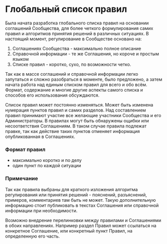 # Глобальный список правил

Была начата разработка глобального списка правил на основании соглашений Сообщества, для более четкого формулирования самих правил и алгоритмов принятия решений в различных ситуациях. В настоящий момент, регулирование в Сообществе основано на:

1. Соглашениях Сообщества - максимально полное описание 
2. Справочной информации - те же Соглашения, но короче и простым языком 
3. Списке правил - коротко, сухо, по возможности четко. 

Так как в массе соглашений и справочной информации легко запутаться и сложно разобраться в моменте, было предложено, а затем начата работа над единым списком правил для всего и обо всём. Формат, содержание и многие другие аспекты самого списка и способов его использования обсуждаются.

Список правил может постоянно изменяться. Может быть изменена нумерация пунктов правил и самих разделов. Над составлением правил принимают участие все желающие участники Сообщества и его Администраторы. В правилах могут быть обнаружены ощибки или несоответствия Соглашениям. В таком случае правила подлежат правке, так как действие таких пунктов отменяет информация опубликованная в Соглашениях.

### Формат правил
- максимально коротко и по делу
- один пункт по каждой ситуации

### Примечание
Так как правила выбраны для краткого изложения алгоритма регулирования или принятия решений - пояснений, разъяснений, примеров, комментариев там быть не может. Такую дополнительную информацию стоит публиковать в текстах Соглашения или справочной информации при необходимости. 

Возможно внедрение перелинковки между правилами и Соглашениями в обоих направлениях. Например раздел Правил может ссылаться на конкретное Соглашение, или конкретный пункт Правил, на определенную его часть.
